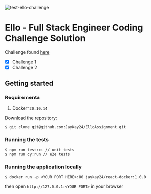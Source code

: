 ![test-ello-challenge](https://github.com/JayKay24/ElloAssignment/actions/workflows/test-ello-challenge.yaml/badge.svg)

# Ello - Full Stack Engineer Coding Challenge Solution

Challenge found [here](https://github.com/ElloTechnology/full-stack-test)

- [x] Challenge 1
- [x] Challenge 2

## Getting started

### Requirements

1. Docker`^20.10.14`

Download the repository:

```
$ git clone git@github.com:JayKay24/ElloAssignment.git
```

### Running the tests

```
$ npm run test:ci // unit tests
$ npm run cy:run // e2e tests
```

### Running the application locally

```
$ docker run -p <YOUR PORT HERE>:80 jaykay24/react-docker:1.0.0
```

then open `http://127.0.0.1:<YOUR PORT>` in your browser
